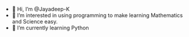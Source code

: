 - 👋 Hi, I’m @Jayadeep-K
- 👀 I’m interested in using programming to make learning Mathematics and Science easy.
- 🌱 I’m currently learning Python

<!---
Jayadeep-K/Jayadeep-K is a ✨ special ✨ repository because its `README.md` (this file) appears on your GitHub profile.
You can click the Preview link to take a look at your changes.
--->
